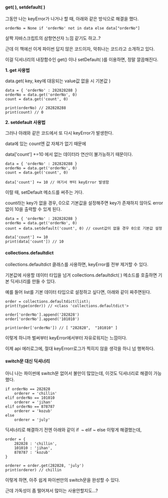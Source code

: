 #### **get( ), setdefault( )** 

그동안 나는 keyError가 나거나 할 때, 아래와 같은 방식으로 해결을 했다. 

```
orderNo = None if 'orderNo' not in data else data["orderNo"]
```

살짝 자바스크립트의 삼항연산자 느낌 같기도 하고..?

근데 이 책에선 이게 파이썬 답지 않은 코드이자, 악취나는 코드라고 소개하고 있다.

이걸 딕셔너리의 내장함수인 get() 이나 setDefault( )를 이용하면, 정말 깔끔해진다.

**1\. get 사용법**

data.get( key, key에 대응되는 value값 없을 시 기본값 )

```
data = { 'orderNo' : 282828288 }
orderNo = data.get('orderNo', 0)
count = data.get('count', 0)

print(orderNo) // 282828288
print(count) // 0
```

**2\. **setdefault** 사용법**

그러나 아래와 같은 코드에서 또 다시 keyError가 발생한다.

data에 있는 count엔 값 자체가 없기 때문에

data\['count'\] +=10 에서 없는 데이터라 연산이 불가능하기 때문이다. 

```
data = { 'orderNo' : 282828288 }
orderNo = data.get('orderNo', 0)
count = data.get('count', 0)

data['count'] += 10 // 여기서 부터 keyError 발생함
```

이럴 때, setDefault 메소드를 써주는 거다. 

count라는 key가 없을 경우, 0으로 기본값을 설정해주면 key가 존재하지 않아도 error 없이 10을 출력할 수 있게 된다. 

```
data = { 'orderNo' : 282828288 }
orderNo = data.get('orderNo', 0)
count = data.setdefault('count', 0) // count값이 없을 경우 0으로 기본값 설정

data['count'] += 10
print(data['count']) // 10
```

#### **collections.defaultdict**

collections.defaultdict 클래스를 사용하면, keyError를 전부 제거할 수 있다.

기본값에 사용할 데이터 타입을 넘겨 collections.defaultdict( ) 메소드를 호출하면 기본 딕셔너리를 만들 수 있다.

예를 들어 list를 기본 데이터 타입으로 설정하고 싶다면, 아래와 같이 짜주면된다.

```
order = collections.defaultdict(list);
print(type(order)) // <class 'collections.defaultdict'>

order['orderNo'].append('282828')
order['orderNo'].append('101010')

print(order['orderNo']) // [ "282828",  "101010" ]
```

이렇게 하니까 벌써부터 keyError에서부터 자유로워지는 느낌이다.

이제 api 에러로그에, 절대 keyErrorr로그가 찍히지 않을 생각을 하니 넘 행복하다.

#### **switch문 대신 딕셔너리**

아니 나는 파이썬에 switch문 없어서 불만이 많았는데, 이것도 딕셔너리로 해결이 가능했다.

```
if orderNo == 282828
	orderer = 'chillin'
elif orderNo == 101010
	orderer = 'jihan'
elif orderNo == 878787
	orderer = 'kozub'
else
	orderer = 'july'
```

딕셔너리로 해결하기 전엔 아래와 같이 if  ~ elif ~ else 이렇게 해결했는데, 

```
order = {
    282828 : 'chillin',
    101010 : 'jihan',
    878787 : 'kozub'
}
    
orderer = order.get(282828, 'july')
print(orderer) // chillin
```

이렇게 하면, 아주 쉽게 파이썬만의 switch문을 완성할 수 있다.

근데 가독성이 좀 떨어져서 많이는 사용안할지도...?
